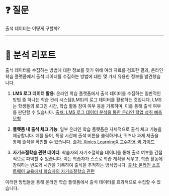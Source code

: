 # ❓ 질문

출석 데이터는 어떻게 구할까?

---

# 📄 분석 리포트

출석 데이터를 수집하는 방법에 대한 정보를 찾기 위해 여러 자료를 검토한 결과, 온라인 학습 플랫폼에서 출석 데이터를 수집하는 방법에 대한 몇 가지 유용한 정보를 발견했습니다.

1. **LMS 로그 데이터 활용**: 온라인 학습 플랫폼에서 출석 데이터를 수집하는 일반적인 방법 중 하나는 학습 관리 시스템(LMS)의 로그 데이터를 활용하는 것입니다. LMS는 학생들의 로그인 시간, 학습 활동 참여 여부 등을 기록하며, 이를 통해 출석 여부를 판단할 수 있습니다. [출처: LMS 로그 데이터 분석을 통한 온라인 학업 성취 예측모형](https://www.scnu.ac.kr/common/nttFileDownload.do?fileKey=2c18759bac82f693086b5b4840064a95)

2. **플랫폼 내 출석 체크 기능**: 일부 온라인 학습 플랫폼은 자체적으로 출석 체크 기능을 제공합니다. 예를 들어, 특정 시간에 출석 버튼을 클릭하거나, 퀴즈나 과제 제출을 통해 출석을 확인할 수 있습니다. [출처: Xinics LearningX 교수자용 퀵 가이드](https://cde.kongju.ac.kr/sites/M02089/file/Xinics%20LearningX_02.pdf)

3. **자기조절학습 관련 데이터**: 학습자의 자기조절학습 데이터를 통해 출석 여부를 간접적으로 파악할 수 있습니다. 이는 학습자가 스스로 학습 계획을 세우고, 학습 활동에 참여하는 빈도와 시간을 기록하여 출석을 추적하는 방식입니다. [출처: 온라인 소프트웨어 교육에서 학습자의 자기조절학습 관련](https://gifted.kaist.ac.kr/files/tmp/295070001722568315.pdf)

이러한 방법들을 통해 온라인 학습 플랫폼에서 출석 데이터를 효과적으로 수집할 수 있습니다.